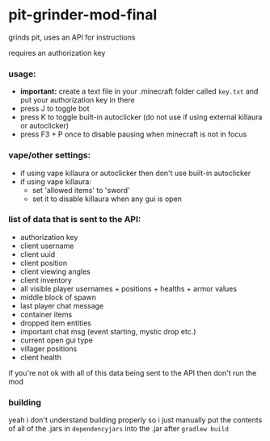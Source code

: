 # pit-grinder-mod-final
grinds pit, uses an API for instructions

requires an authorization key

### usage:
- **important:** create a text file in your .minecraft folder called `key.txt` and put your authorization key in there
- press J to toggle bot
- press K to toggle built-in autoclicker (do not use if using external killaura or autoclicker)
- press F3 + P once to disable pausing when minecraft is not in focus

### vape/other settings:
- if using vape killaura or autoclicker then don't use built-in autoclicker
- if using vape killaura:
  - set 'allowed items' to 'sword'
  - set it to disable killaura when any gui is open

### list of data that is sent to the API:
- authorization key
- client username
- client uuid
- client position
- client viewing angles
- client inventory
- all visible player usernames + positions + healths + armor values
- middle block of spawn
- last player chat message
- container items
- dropped item entities
- important chat msg (event starting, mystic drop etc.)
- current open gui type
- villager positions
- client health

if you're not ok with all of this data being sent to the API then don't run the mod

### building
yeah i don't understand building properly so i just manually put the contents of all of the .jars in `dependencyjars` into the .jar after `gradlew build`